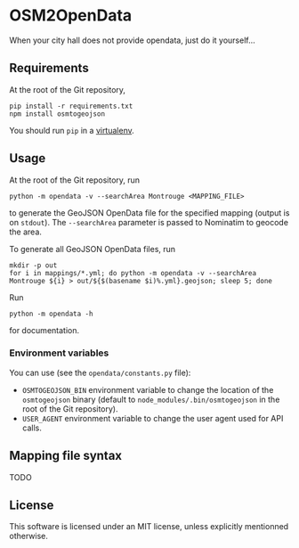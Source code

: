 OSM2OpenData
============

When your city hall does not provide opendata, just do it yourself…


## Requirements

At the root of the Git repository,

```
pip install -r requirements.txt
npm install osmtogeojson
```

You should run `pip` in a
[virtualenv](https://docs.python-guide.org/dev/virtualenvs/).


## Usage

At the root of the Git repository, run

```
python -m opendata -v --searchArea Montrouge <MAPPING_FILE>
```

to generate the GeoJSON OpenData file for the specified mapping (output is on
`stdout`). The `--searchArea` parameter is passed to Nominatim to geocode the
area.


To generate all GeoJSON OpenData files, run

```
mkdir -p out
for i in mappings/*.yml; do python -m opendata -v --searchArea Montrouge ${i} > out/${$(basename $i)%.yml}.geojson; sleep 5; done
```

Run

```
python -m opendata -h
```

for documentation.


### Environment variables

You can use (see the `opendata/constants.py` file):

* `OSMTOGEOJSON_BIN` environment variable to change the location of the
    `osmtogeojson` binary (default to `node_modules/.bin/osmtogeojson` in the
    root of the Git repository).
* `USER_AGENT` environment variable to change the user agent used for API
    calls.


## Mapping file syntax

TODO


## License

This software is licensed under an MIT license, unless explicitly mentionned otherwise.
